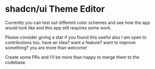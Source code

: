 # shadcn/ui Theme Editor

Currently you can test out different color schemes and see  how the app would look like and this app still requires some work. 

Please consider giving a star if you found this useful also I am open to contributions too, have an idea? want a feature? want to improve something? you are more than welcome!

Create some PRs and I'll be more than happy to merge them to the codebase.